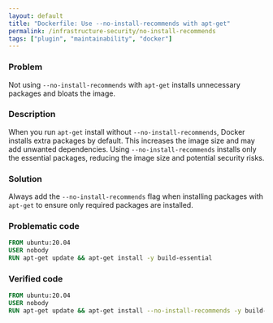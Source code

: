 ```yaml
---
layout: default
title: "Dockerfile: Use --no-install-recommends with apt-get"
permalink: /infrastructure-security/no-install-recommends
tags: ["plugin", "maintainability", "docker"]
---
```


### Problem
Not using `--no-install-recommends` with `apt-get` installs unnecessary packages and bloats the image.

### Description
When you run `apt-get` install without `--no-install-recommends`, Docker installs extra packages by default. This increases the image size and may add unwanted dependencies. Using `--no-install-recommends` installs only the essential packages, reducing the image size and potential security risks.

### Solution
Always add the `--no-install-recommends` flag when installing packages with `apt-get` to ensure only required packages are installed.

### Problematic code
```dockerfile
FROM ubuntu:20.04
USER nobody
RUN apt-get update && apt-get install -y build-essential
```

### Verified code
```dockerfile
FROM ubuntu:20.04
USER nobody
RUN apt-get update && apt-get install --no-install-recommends -y build-essential
```